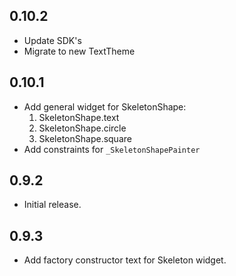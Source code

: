 ## 0.10.2

* Update SDK's
* Migrate to new TextTheme

## 0.10.1

* Add general widget for SkeletonShape:
  1. SkeletonShape.text
  2. SkeletonShape.circle
  3. SkeletonShape.square
* Add constraints for `_SkeletonShapePainter` 

## 0.9.2

* Initial release.

## 0.9.3

* Add factory constructor text for Skeleton widget.
